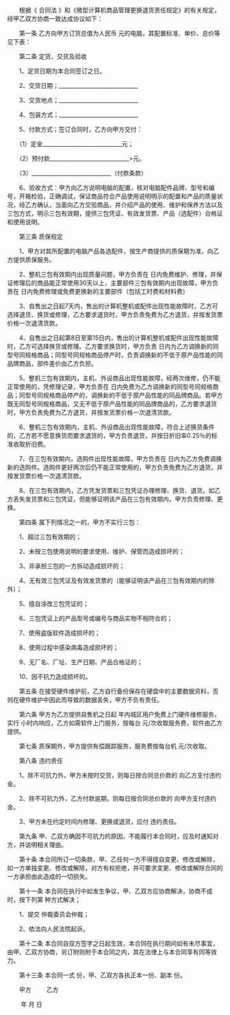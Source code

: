 
 


　　根据《
合同法
》和《微型计算机商品管理更换退货责任规定》的有关规定，经甲乙双方协商一致达成协议如下：


　　第一条 乙方向甲方订货总值为人民币 元的电脑，其配置标准、单价、总价等见下表：


　　第二条 定货、交货及验收


　　1、定货日期为本合同签订之日。


　　2、交货日期；_____________________________


　　3、交货地点；_____________________________


　　4、包装方式；_____________________________


　　5、付款方式；签订合同时，乙方向甲方交付：


　　（1）定金_____________________________元；


　　（2）预付款_____________________________&gt;元。


　　（3）_____________________________（付款条款）


　　6、验收方式：甲方向乙方说明电脑的配置，核对电脑配件品牌、型号和编号，开箱检验，正确调试，保证商品符合产品使用说明明示的配置和产品的质量状况，经乙方确认，当面向乙方交验商品，并介绍产品的使用、维护和保养方法以及三包方式，明示三包有效期，提供三包凭证、有效发货票、产品（选配件）合格证和使用说明。


　　第三条 质保规定


　　1、甲方对其所配置的电脑产品各选配件，按生产商提供的质保期为准，向乙方提供质保服务。


　　2、整机三包有效期内出现质量问题，甲方负责在 日内免费维护、修理，并保证修理后的商品能正常使用30天以上，主要部件三包有效期内出现故障，甲方负责在 日内免费修理或免费更换新的主要部件（包括工时费和材料费）


　　3、自售出之日起7天内，售出的计算机整机或配件出现性能故障时，乙方可选择退货、换货或修理，乙方要求退货时，甲方负责免费为乙方退货，并按发货票价格一次退清货款。


　　4、自售出之日起第8日至第15日内，售出的计算机整机或配件出现性能故障时，乙方可选择换货或修理。乙方要求换货时，甲方负责 日内为乙方调换新的同型号同规格商品；同型号同规格商品停产时，负责调换新的不低于原产品性能的同品牌商品，部件差价由乙方负担。


　　5、整机三包有效期内，主机、外设商品出现性能故障，经两次维修，仍不能正常使用的，凭修理记录，甲方负责在 日内免费为乙方调换新的同型号同规格商品；同型号同规格商品停产的，调换新的不低于原产品性能的同品牌商品。若甲方既无同型号同规格商品，又无不低于原产品性能的同品牌商品的，乙方要求退货时，甲方负责免费为乙方退货，并按发货票价格一次退清货款。


　　6、整机三包有效期内，主机、外设商品出现性能故障，符合上述换货条件的，乙方若不愿意换货而要求退货的，甲方负责退货，并按日折旧率0.25％的标准收取折旧费。


　　7、在三包有效期内，选购件出现性能故障，甲方负责在 日内为乙方免费调换新的选购件。选购件更好两次后仍不能正常使用的，甲方负责免费为乙方退货，并按发货票价格一次退清货款。


　　8、在三包有效期内，乙方凭发货票和三包凭证办理修理、换货、退货。如乙方丢失发货票和三包凭证，但能够证明该产品在三包有效期内，甲方负责修理、更换。


　　第四条 属下列情况之一的，甲方不实行三包：


　　1、超过三包有效期的；


　　2、未按三包使用说明的要求使用、维护、保管而造成损坏的；


　　3、非承担三包的一方拆动造成损坏的；


　　4、无有效三包凭证及有效发货票的（能够证明该产品在三包有效期内的除外）；


　　5、擅自涂改三包凭证的；


　　6、三包凭证上的产品型号或编号与商品实物不相符合的；


　　7、使用盗版软件造成损坏的；


　　8、使用过程中感染病毒造成损坏的；


　　9、无厂名、厂址、生产日期、产品合格证的；


　　10、因不抗力造成损坏的。


　　第五条 在接受硬件维护前，乙方自行备份保存在硬盘中的主要数据资料，否则在硬件维护中因此而导致的数据丢失，甲方不负有责任。


　　第六条 甲方为乙方提供自售机之日起 年内城区用户免费上门硬件维修服务，实行 小时内响应，乙方如需软件上门服务，按每台 元/次收取服务费，软件由乙方提供。


　　第七条 质保期外，甲方提供有偿跟踪服务，服务费按每台机 元/次收取。


　　第八条 违约责任


　　1、除不可抗力外，甲方未按时交货，则每日按合同总价款的 向乙方支付违约金。


　　2、除不可抗力外，乙方付款逾期，则每日按合同总价款的 向甲方支付违约金。


　　3、甲方未在约定时间内修理、更换或退货，应付 违约责任。


　　第九条 甲、乙双方确因不可抗力的原因，不能履行本合同时，应及时通知对方，并说明相关理由。


　　第十条 本合同所订一切条款，甲、乙任何一方不得擅自变更、修改或解除，如一方单独变更、修改或解除，对方有权拒绝，并可要求变更、修改或解除合同的一方承担由此造成的一切损失。


　　第十一条 本合同在执行中如发生争议，甲、乙双方应协商解决，协商不成时，按下列第 种方式解决；


　　1、提交 仲裁委员会仲裁；


　　2、依法向人民法院起诉。


　　第十二条 本合同自双方签字之日起生效，本合同在执行期间如有未尽事宜，由甲、乙双方协商，另订附则附于本合同之内，其在法律上与本合同享有同等效力。


　　第十三条 本合同一式 份，甲、乙双方各执正本一份、副本 份。


　　甲方 　　                                                            乙方


　　            年    月    日
 


 

 
 
 
 
 
  


  
 

  


  


  
 
 
 
 

